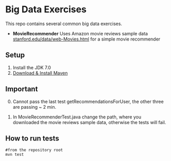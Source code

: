 # Big Data Exercises

This repo contains several common big data exercises.

* **MovieRecommender** Uses Amazon movie reviews sample data   [stanford.edu/data/web-Movies.html](http://snap.stanford.edu/data/web-Movies.html) for a simple movie recommender




## Setup

1. Install the  JDK 7.0
2. [Download & Install Maven](http://maven.apache.org/download.cgi)

## Important

0. Cannot pass the last test getRecommendationsForUser, the other three are passing ~ 2 min.

1. In MovieRecommenderTest.java change the path, where you downloaded the movie reviews sample data, otherwise the tests will fail.


## How to run tests

    #from the repository root
    mvn test

